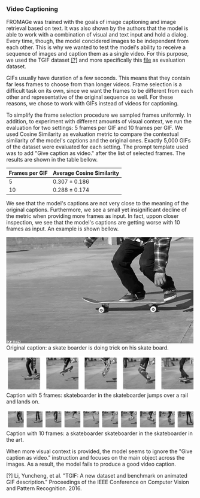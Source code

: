 ### Video Captioning

FROMAGe was trained with the goals of image captioning and image retrieval based on text. It was also shown by the authors that the model is able to work with a combination of visual and text input and hold a dialog. Every time, though, the model concidered images to be independent from each other. This is why we wanted to test the model's ability to receive a sequence of images and caption them as a single video. For this purpose, we used the TGIF dataset [[?]](#tgif) and more specifically this [file](https://github.com/raingo/TGIF-Release/blob/master/data/tgif-v1.0.tsv) as evaluation dataset. 

GIFs usually have duration of a few seconds. This means that they contain far less frames to choose from than longer videos. Frame selection is a difficult task on its own, since we want the frames to be different from each other and representative of the original sequence as well. For these reasons, we chose to work with GIFs instead of videos for captioning.

To simplify the frame selection procedure we sampled frames uniformly. In addition, to experiment with different amounts of visual context, we run the evaluation for two settings: 5 frames per GIF and 10 frames per GIF. We used Cosine Similarity as evaluation metric to compare the contextual similarity of the model's captions and the original ones. Exactly 5,000 GIFs of the dataset were evaluated for each setting. The prompt template used was to add "Give caption as video." after the list of selected frames. The results are shown in the table bellow.

| Frames per GIF | Average Cosine Similarity |
| -------------- | ------------------------- |
| 5              | 0.307 ± 0.186             |
| 10             | 0.288 ± 0.174             |

We see that the model's captions are not very close to the meaning of the original captions. Furthermore, we see a small yet insignificant decline of the metric when providing more frames as input. In fact, uppon closer inspection, we see that the model's captions are getting worse with 10 frames as input. An example is shown bellow. 

![](images_report/skating.gif)  
Original caption: a skate boarder is doing trick on his skate board.

![](images_report/skating-5.png)  
Caption with 5 frames: skateboarder in the skateboarder jumps over a rail and lands on.

![](images_report/skating-10.png)  
Caption with 10 frames: a skateboarder skateboarder in the skateboarder in the art.

When more visual context is provided, the model seems to ignore the "Give caption as video." instruction and focuses on the main object across the images. As a result, the model fails to produce a good video caption.

<a id="tgif"></a> [?] Li, Yuncheng, et al. "TGIF: A new dataset and benchmark on animated GIF description." Proceedings of the IEEE Conference on Computer Vision and Pattern Recognition. 2016.